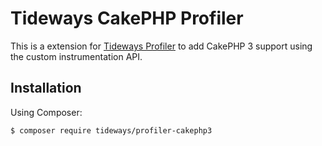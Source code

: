 # Tideways CakePHP Profiler

This is a extension for [Tideways Profiler](https://tideways.io) to add
CakePHP 3 support using the custom instrumentation API.

## Installation

Using Composer:

    $ composer require tideways/profiler-cakephp3
